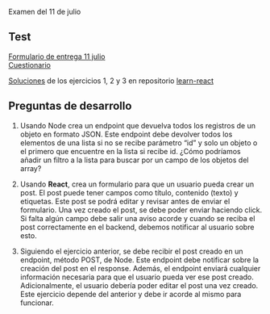 Examen del 11 de julio

## Test 
[Formulario de entrega 11 julio](https://forms.gle/4s1u9rm44pBa3KSp6) <br>
[Cuestionario](https://forms.gle/JVkZFTH3kYFPBqKX9)

[Soluciones](https://github.com/cesarlpb/learn-react/releases/tag/zip-examen-3-cdm) de los ejercicios 1, 2 y 3 en repositorio [learn-react](https://github.com/cesarlpb/learn-react/tree/cdm)

## Preguntas de desarrollo

1. Usando Node crea un endpoint que devuelva todos los registros de un objeto en formato JSON. Este endpoint debe devolver todos los elementos de una lista si no se recibe parámetro “id” y solo un objeto o el primero que encuentre en la lista si recibe id. ¿Cómo podríamos añadir un filtro a la lista para buscar por un campo de los objetos del array?

2. Usando **React**, crea un formulario para que un usuario pueda crear un post. El post puede tener campos como título, contenido (texto) y etiquetas. Este post se podrá editar y revisar antes de enviar el formulario. Una vez creado el post, se debe poder enviar haciendo click. Si falta algún campo debe salir una aviso acorde y cuando se reciba el post correctamente en el backend, debemos notificar al usuario sobre esto.

3. Siguiendo el ejercicio anterior, se debe recibir el post creado en un endpoint, método POST, de Node. Este endpoint debe notificar sobre la creación del post en el response. Además, el endpoint enviará cualquier información necesaria para que el usuario pueda ver ese post creado. Adicionalmente, el usuario debería poder editar el post una vez creado. Este ejercicio depende del anterior y debe ir acorde al mismo para funcionar.

